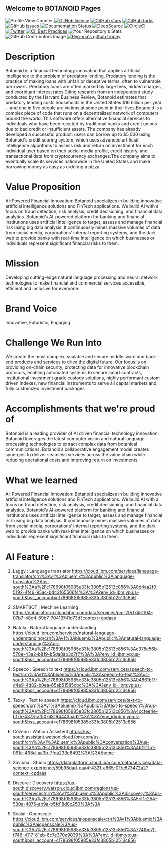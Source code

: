 ## Welcome to BOTANOID Pages

![Profile View Counter](https://komarev.com/ghpvc/?username=KOSASIH)
[![GitHub license](https://img.shields.io/github/license/KOSASIH/BOTANOID)](https://github.com/KOSASIH/BOTANOID/blob/main/LICENSE)
[![GitHub stars](https://img.shields.io/github/stars/KOSASIH/BOTANOID)](https://github.com/KOSASIH/BOTANOID/stargazers)
[![GitHub forks](https://img.shields.io/github/forks/KOSASIH/BOTANOID)](https://github.com/KOSASIH/BOTANOID/network)
[![GitHub issues](https://img.shields.io/github/issues/KOSASIH/BOTANOID)](https://github.com/KOSASIH/BOTANOID/issues)
[![Documentation Status](https://readthedocs.org/projects/botanoid/badge/?version=latest)](https://botanoid.readthedocs.io/en/latest/?badge=latest)
[![DeepSource](https://deepsource.io/gh/KOSASIH/BOTANOID.svg/?label=active+issues&show_trend=true&token=lL-xU93bCng-fKcvoHnDLk3U)](https://deepsource.io/gh/KOSASIH/BOTANOID/?ref=repository-badge)
[![CircleCI](https://circleci.com/gh/KOSASIH/BOTANOID/tree/main.svg?style=svg)](https://circleci.com/gh/KOSASIH/BOTANOID/tree/main)
[![Twitter](https://img.shields.io/twitter/url?style=social&url=https%3A%2F%2Fmobile.twitter.com%2FKosasihg88G)](https://twitter.com/intent/tweet?text=Wow:&url=https%3A%2F%2Fgithub.com%2FKOSASIH%2FBOTANOID)
[![CII Best Practices](https://bestpractices.coreinfrastructure.org/projects/5520/badge)](https://bestpractices.coreinfrastructure.org/projects/5520)
![Your Repository's Stats](https://github-readme-stats.vercel.app/api?username=KOSASIH&show_icons=true)
![GitHub Contributors Image](https://contrib.rocks/image?repo=KOSASIH/Metazone)
[![Ryo-ma's github trophy](https://github-profile-trophy.vercel.app/?username=KOSASIH&row=1)](https://github.com/KOSASIH/github-profile-trophy)

# Description

Botanoid is a financial technology innovation that applies artificial intelligence to the problem of predatory lending. Predatory lending is the practice of making loans with unfair or deceptive terms, often to vulnerable borrowers. Predatory loans are often marked by large fees, hidden charges, and exorbitant interest rates.Citing research from an independent study conducted by the Harvard Business Review, Botanoid estimates that predatory lending costs households in the United States $16 billion per year—and one in five people are victims at some point in their lives.Botanoid is a complex piece of code that runs on a decentralized network of computers around the world. This software offers alternative financial services to individuals who have been rejected by traditional banks and credit unions due to bad credit or insufficient assets. The company has already developed a successful product: users can borrow up to $5,000 using Botanoid's credit scoring system, which uses advanced artificial intelligence algorithms to assess risk and return on investment for each individual user based on their social media profile, credit history, and transactional data from cryptocurrency exchanges.The company aims to eventually scale its services nationwide in the United States and make borrowing money as easy as ordering a pizza.

# Value Proposition

AI-Powered Financial Innovation: Botanoid specializes in building innovative artificial intelligence solutions and FinTech applications. We build AI with a focus on fraud detection, risk analysis, credit decisioning, and financial data analytics. Botanoid’s AI-powered platform for banking and financial institutions uses artificial intelligence to target, assess and manage financial risk using big data analysis. It continuously mines massive volumes of data from social media, corporations’ internal reporting systems, and the dark web to provide banks with real-time intelligence on which businesses or individuals represent significant financial risks to them.

# Mission

Developing cutting-edge natural language processing and neural network technologies to make financial and commercial services accessible, efficient and inclusive for everyone.

# Brand Voice

Innovative, Futuristic, Engaging

# Challenge We Run Into

We create the most complex, scalable and secure middle-ware and back-end products and services to drive the digital future. Our focus is on providing on-chain security, protecting data for innovative blockchain protocols, enabling automated systems to secure smart contracts, institutional investment grade custody solutions, highly performant custom driven Indexes, new financial instruments to serve all capital markets and fully customized investment packages.

# Accomplishments that we're proud of

Botanoid is a leading provider of AI driven financial technology innovation. Botanoid leverages the latest computer vision and natural language processing technologies to extract complex data from botanical communications. Botanoid’s collaborative engagement model creates synergies to deliver seamless services across the value chain while reducing operational costs and improving return on investments.

# What we learned

AI-Powered Financial Innovation: Botanoid specializes in building innovative artificial intelligence solutions and FinTech applications. We build AI with a focus on fraud detection, risk analysis, credit decisioning, and financial data analytics. Botanoid’s AI-powered platform for banking and financial institutions uses artificial intelligence to target, assess and manage financial risk using big data analysis. It continuously mines massive volumes of data from social media, corporations’ internal reporting systems, and the dark web to provide banks with real-time intelligence on which businesses or individuals represent significant financial risks to them.

# AI Feature :

1. Laggy : Language translator https://cloud.ibm.com/services/language-translator/crn%3Av1%3Abluemix%3Apublic%3Alanguage-translator%3Aus-south%3Aa%2Fc178698f05985e33fc3805b12513c856%3A8d4aa2f0-5192-4f46-95ac-bd42f65506f4%3A%3A?env_id=ibm:yp:us-south&bss_account=c178698f05985e33fc3805b12513c856

2. SMARTBOT : Mechine Learning https://dataplatform.cloud.ibm.com/data/services/pm-20/17451f04-07b7-48d4-89b7-70419741d73d?context=cpdaas

3. Natula : Natural language understanding https://cloud.ibm.com/services/natural-language-understanding/crn%3Av1%3Abluemix%3Apublic%3Anatural-language-understanding%3Aus-south%3Aa%2Fc178698f05985e33fc3805b12513c856%3Ac375e56b-570e-43a2-b819-b5da8ab3d7f7%3A%3A?env_id=ibm:yp:us-south&bss_account=c178698f05985e33fc3805b12513c856

4. Speeco : Speech to text https://cloud.ibm.com/services/speech-to-text/crn%3Av1%3Abluemix%3Apublic%3Aspeech-to-text%3Aus-south%3Aa%2Fc178698f05985e33fc3805b12513c856%3A04661bf7-d4e9-4d82-b0ea-65ab51585cbc%3A%3A?env_id=ibm:yp:us-south&bss_account=c178698f05985e33fc3805b12513c856

5. Texxy : Text to speech https://cloud.ibm.com/services/text-to-speech/crn%3Av1%3Abluemix%3Apublic%3Atext-to-speech%3Aus-south%3Aa%2Fc178698f05985e33fc3805b12513c856%3A4ccfee4e-bf75-4373-af50-68194443aad2%3A%3A?env_id=ibm:yp:us-south&bss_account=c178698f05985e33fc3805b12513c856

6. Cozeon : Watson Assistent https://us-south.assistant.watson.cloud.ibm.com/us-south/crn%3Av1%3Abluemix%3Apublic%3Aconversation%3Aus-south%3Aa%2Fc178698f05985e33fc3805b12513c856%3A46f211b1-091e-498d-aa3b-7fda233e6492%3A%3A/home

7. Saviona : Studio https://dataplatform.cloud.ibm.com/data/services/data-science-experience/59b96dad-eaa4-4321-a665-0f7e673472a2?context=cpdaas

8. Discora : Discovery https://us-south.discovery.watson.cloud.ibm.com/regions/us-south/services/crn%3Av1%3Abluemix%3Apublic%3Adiscovery%3Aus-south%3Aa%2Fc178698f05985e33fc3805b12513c856%3A5cf1c254-530a-4875-ab9a-b5fd18d8c250%3A%3A

9. Scalai : Openscale https://cloud.ibm.com/services/aiopenscale/crn%3Av1%3Abluemix%3Apublic%3Aaiopenscale%3Aus-south%3Aa%2Fc178698f05985e33fc3805b12513c856%3A774fbe7f-f746-4117-81eb-6c7e370e9039%3A%3A?env_id=ibm:yp:us-south&bss_account=c178698f05985e33fc3805b12513c856
